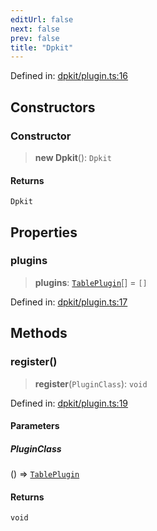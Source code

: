 ```yaml
---
editUrl: false
next: false
prev: false
title: "Dpkit"
---
```


Defined in: [dpkit/plugin.ts:16](https://github.com/datisthq/dpkit/blob/5891634de8175d14853313e208ffbae144fd78eb/dpkit/plugin.ts#L16)

## Constructors

### Constructor

> **new Dpkit**(): `Dpkit`

#### Returns

`Dpkit`

## Properties

### plugins

> **plugins**: [`TablePlugin`](/reference/dpkit/tableplugin/)[] = `[]`

Defined in: [dpkit/plugin.ts:17](https://github.com/datisthq/dpkit/blob/5891634de8175d14853313e208ffbae144fd78eb/dpkit/plugin.ts#L17)

## Methods

### register()

> **register**(`PluginClass`): `void`

Defined in: [dpkit/plugin.ts:19](https://github.com/datisthq/dpkit/blob/5891634de8175d14853313e208ffbae144fd78eb/dpkit/plugin.ts#L19)

#### Parameters

##### PluginClass

() => [`TablePlugin`](/reference/dpkit/tableplugin/)

#### Returns

`void`
